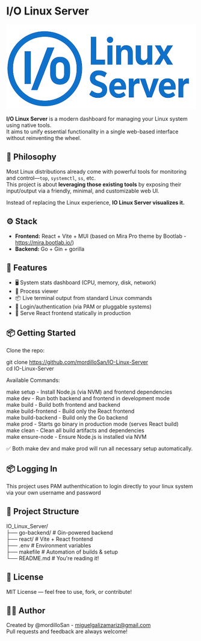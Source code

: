 # I/O Linux Server

![Alt text](assets/logo.png)

**I/O Linux Server** is a modern dashboard for managing your Linux system using native tools.  
It aims to unify essential functionality in a single web-based interface without reinventing the wheel.  

## 🧠 Philosophy

Most Linux distributions already come with powerful tools for monitoring and control—`top`, `systemctl`, `ss`, etc.  
This project is about **leveraging those existing tools** by exposing their input/output via a friendly, minimal, and customizable web UI.  

Instead of replacing the Linux experience, **IO Linux Server visualizes it.**  

## ⚙️ Stack

- **Frontend:** React + Vite + MUI (based on Mira Pro theme by Bootlab - https://mira.bootlab.io/)  
- **Backend:** Go + Gin + gorilla  

## 🚀 Features

- 🖥️ System stats dashboard (CPU, memory, disk, network)  
- 🧠 Process viewer  
- 📦 Live terminal output from standard Linux commands  
- 🔐 Login/authentication (via PAM or pluggable systems)  
- 🧱 Serve React frontend statically in production  

## 📦 Getting Started

Clone the repo:

git clone https://github.com/mordilloSan/IO-Linux-Server  
cd IO-Linux-Server

Available Commands:

make setup - Install Node.js (via NVM) and frontend dependencies  
make dev - Run both backend and frontend in development mode  
make build - Build both frontend and backend  
make build-frontend - Build only the React frontend  
make build-backend - Build only the Go backend  
make prod - Starts go binary in production mode (serves React build)  
make clean - Clean all build artifacts and dependencies  
make ensure-node - Ensure Node.js is installed via NVM  

✅ Both make dev and make prod will run all necessary setup automatically.

## 📦 Logging In

This project uses PAM authenthication to login directly to your linux system via your own username and password

## 📁 Project Structure

IO_Linux_Server/  
├── go-backend/       # Gin-powered backend  
├── react/            # Vite + React frontend  
├── .env              # Environment variables  
├── makefile          # Automation of builds & setup  
└── README.md         # You're reading it!  

## 📃 License

MIT License — feel free to use, fork, or contribute!

## 🙋‍♂️ Author

Created by @mordilloSan - miguelgalizamariz@gmail.com  
Pull requests and feedback are always welcome!
